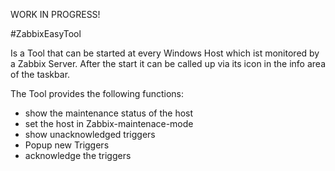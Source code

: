 WORK IN PROGRESS!

#ZabbixEasyTool

Is a Tool that can be started at every Windows Host which ist monitored by a Zabbix Server.
After the start it can be called up via its icon in the info area of the taskbar.

The Tool provides the following functions:
* show the maintenance status of the host
* set the host in Zabbix-maintenace-mode
* show unacknowledged triggers
* Popup new Triggers
* acknowledge the triggers

